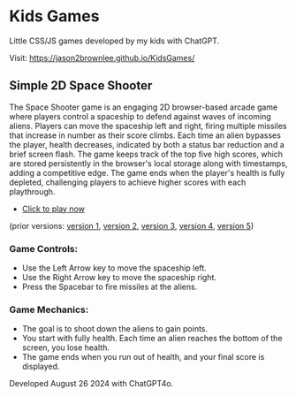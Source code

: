 # Kids Games

Little CSS/JS games developed by my kids with ChatGPT.

Visit: <https://jason2brownlee.github.io/KidsGames/>


## Simple 2D Space Shooter

The Space Shooter game is an engaging 2D browser-based arcade game where players control a spaceship to defend against waves of incoming aliens. Players can move the spaceship left and right, firing multiple missiles that increase in number as their score climbs. Each time an alien bypasses the player, health decreases, indicated by both a status bar reduction and a brief screen flash. The game keeps track of the top five high scores, which are stored persistently in the browser's local storage along with timestamps, adding a competitive edge. The game ends when the player's health is fully depleted, challenging players to achieve higher scores with each playthrough.

* [Click to play now](space_shooter/space_shooter6.html)

(prior versions: [version 1](space_shooter/space_shooter1.html), [version 2](space_shooter/space_shooter2.html), [version 3](space_shooter/space_shooter3.html), [version 4](space_shooter/space_shooter4.html), [version 5](space_shooter/space_shooter5.html))

### Game Controls:
* Use the Left Arrow key to move the spaceship left.
* Use the Right Arrow key to move the spaceship right.
* Press the Spacebar to fire missiles at the aliens.
### Game Mechanics:
* The goal is to shoot down the aliens to gain points.
* You start with fully health. Each time an alien reaches the bottom of the screen, you lose health.
* The game ends when you run out of health, and your final score is displayed.

Developed August 26 2024 with ChatGPT4o.